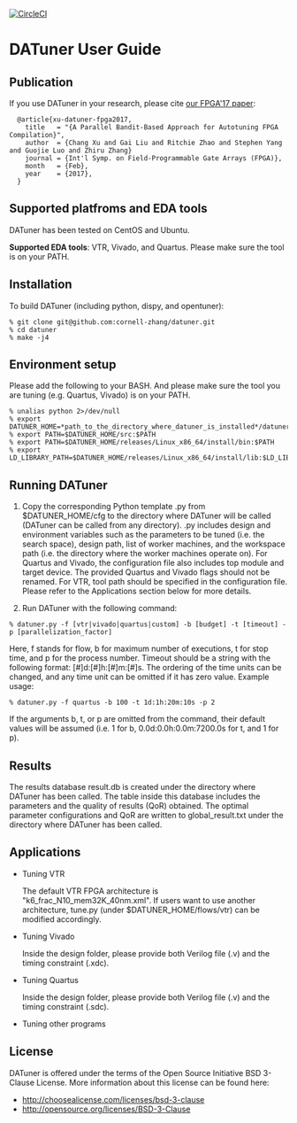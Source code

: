 [![CircleCI](https://circleci.com/gh/cornell-zhang/datuner/tree/master.svg?style=svg)](https://circleci.com/gh/cornell-zhang/datuner/tree/master)

# DATuner User Guide

## Publication

If you use DATuner in your research, please cite [our FPGA'17 paper](http://www.csl.cornell.edu/~zhiruz/pdfs/datuner-fpga2017.pdf):

```
  @article{xu-datuner-fpga2017,
    title   = "{A Parallel Bandit-Based Approach for Autotuning FPGA Compilation}",
    author  = {Chang Xu and Gai Liu and Ritchie Zhao and Stephen Yang and Guojie Luo and Zhiru Zhang}
    journal = {Int'l Symp. on Field-Programmable Gate Arrays (FPGA)},
    month   = {Feb},
    year    = {2017},
  } 
```

## Supported platfroms and EDA tools

DATuner has been tested on CentOS and Ubuntu.

**Supported EDA tools**: VTR, Vivado, and Quartus. Please make sure the tool is on your PATH.

## Installation

To build DATuner (including python, dispy, and opentuner):

```
% git clone git@github.com:cornell-zhang/datuner.git
% cd datuner
% make -j4
```
            
## Environment setup

Please add the following to your BASH. And please make sure the tool you are tuning (e.g. Quartus, Vivado) is on your PATH.

```
% unalias python 2>/dev/null
% export DATUNER_HOME=*path_to_the_directory_where_datuner_is_installed*/datuner
% export PATH=$DATUNER_HOME/src:$PATH
% export PATH=$DATUNER_HOME/releases/Linux_x86_64/install/bin:$PATH
% export LD_LIBRARY_PATH=$DATUNER_HOME/releases/Linux_x86_64/install/lib:$LD_LIBRARY_PATH
```   
    
## Running DATuner

1. Copy the corresponding Python template *<flow>*.py from $DATUNER\_HOME/cfg to the directory where DATuner will be called (DATuner can be called from any directory). *<flow>*.py includes design and environment variables such as the parameters to be tuned (i.e. the search space), design path, list of worker machines, and the workspace path (i.e. the directory where the worker machines operate on). For Quartus and Vivado, the configuration file also includes top module and target device. The provided Quartus and Vivado flags should not be renamed. For VTR, tool path should be specified in the configuration file. Please refer to the Applications section below for more details.

2. Run DATuner with the following command:
  
`% datuner.py -f [vtr|vivado|quartus|custom] -b [budget] -t [timeout] -p [parallelization_factor]`

Here, f stands for flow, b for maximum number of executions, t for stop time, and p for the process number. Timeout should be a string with the following format: [#]d:[#]h:[#]m:[#]s. The ordering of the time units can be changed, and any time unit can be omitted if it has zero value. Example usage: 

`% datuner.py -f quartus -b 100 -t 1d:1h:20m:10s -p 2`

If the arguments b, t, or p are omitted from the command, their default values will be assumed (i.e. 1 for b, 0.0d:0.0h:0.0m:7200.0s for t, and 1 for p).

## Results
  
The results database result.db is created under the directory where DATuner has been called. The table inside this database includes the parameters and the quality of results (QoR) obtained. The optimal parameter configurations and QoR are written to global\_result.txt under the directory where DATuner has been called.

##  Applications

   * Tuning VTR

     The default VTR FPGA architecture is "k6_frac_N10_mem32K_40nm.xml". If users want to use another architecture, tune.py (under $DATUNER_HOME/flows/vtr) can be modified accordingly.
   
   * Tuning Vivado

     Inside the design folder, please provide both Verilog file (.v) and the timing constraint (.xdc).

   * Tuning Quartus

     Inside the design folder, please provide both Verilog file (.v) and the timing constraint (.sdc).

   * Tuning other programs
     
## License
DATuner is offered under the terms of the Open Source Initiative BSD 3-Clause License. More information about this license can be found here:
 - http://choosealicense.com/licenses/bsd-3-clause
 - http://opensource.org/licenses/BSD-3-Clause
